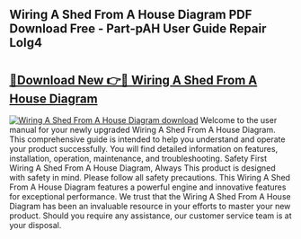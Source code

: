 ## Wiring A Shed From A House Diagram PDF Download Free - Part-pAH User Guide Repair LoIg4

# <h2><a href="http://dfpnnj.blite.top/?on=Wiring+A+Shed+From+A+House+Diagram">🔗Download New 👉🔴 Wiring A Shed From A House Diagram</a></h2>

[![Wiring A Shed From A House Diagram download](https://i.imgur.com/lujVjoI.png)](http://dfpnnj.blite.top/?on=Wiring+A+Shed+From+A+House+Diagram)
Welcome to the user manual for your newly upgraded Wiring A Shed From A House Diagram. This comprehensive guide is intended to help you understand and operate your product successfully. You will find detailed information on features, installation, operation, maintenance, and troubleshooting. Safety First Wiring A Shed From A House Diagram, Always This product is designed with safety in mind. Please follow all safety precautions. This Wiring A Shed From A House Diagram features a powerful engine and innovative features for exceptional performance. We trust that the Wiring A Shed From A House Diagram has been an invaluable resource in your efforts to master your new product. Should you require any assistance, our customer service team is at your disposal.
